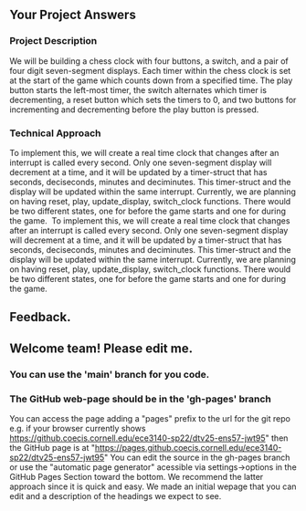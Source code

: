 ## Your Project Answers

### Project Description

We will be building a chess clock with four buttons, a switch, and a pair of four digit seven-segment displays. Each timer within the chess clock is set at the start of the game which counts down from a specified time. The play button starts the left-most timer, the switch alternates which timer is decrementing, a reset button which sets the timers to 0, and two buttons for incrementing and decrementing before the play button is pressed.
### Technical Approach

To implement this, we will create a real time clock that changes after an interrupt is called every second. Only one seven-segment display will decrement at a time, and it will be updated by a timer-struct that has seconds, deciseconds, minutes and deciminutes. This timer-struct and the display will be updated within the same interrupt. Currently, we are planning on having reset, play, update_display, switch_clock functions. There would be two different states, one for before the game starts and one for during the game. 
To implement this, we will create a real time clock that changes after an interrupt is called every second. Only one seven-segment display will decrement at a time, and it will be updated by a timer-struct that has seconds, deciseconds, minutes and deciminutes. This timer-struct and the display will be updated within the same interrupt. Currently, we are planning on having reset, play, update_display, switch_clock functions. There would be two different states, one for before the game starts and one for during the game. 

## Feedback.

## Welcome team! Please edit me.
### You can use the 'main' branch for you code.
### The GitHub web-page should be in the 'gh-pages' branch
You can access the page adding a "pages" prefix to the url for the git repo e.g. if your browser currently shows https://github.coecis.cornell.edu/ece3140-sp22/dtv25-ens57-jwt95" then the GitHub page is at "https://pages.github.coecis.cornell.edu/ece3140-sp22/dtv25-ens57-jwt95" You can edit the source in the gh-pages branch or use the "automatic page generator" acessible via settings->options in the GitHub Pages Section toward the bottom. We recommend the latter approach since it is quick and easy. We made an initial wepage that you can edit and a description of the headings we expect to see.